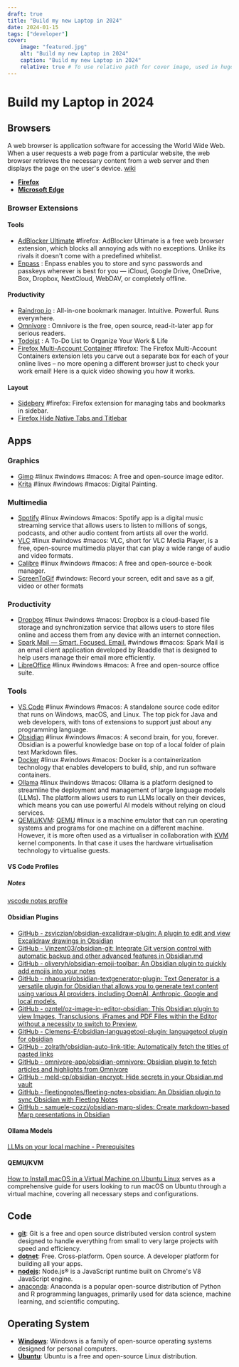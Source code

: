```yaml
---
draft: true
title: "Build my new Laptop in 2024"
date: 2024-01-15
tags: ["developer"]
cover:
    image: "featured.jpg"
    alt: "Build my new Laptop in 2024"
    caption: "Build my new Laptop in 2024"
    relative: true # To use relative path for cover image, used in hugo Page-bundles
---
```

# Build my Laptop in 2024

## Browsers

A web browser is application software for accessing the World Wide Web. When a user requests a web page from a particular website, the web browser retrieves the necessary content from a web server and then displays the page on the user's device. [wiki](https://en.wikipedia.org/wiki/Web_browser)

- **[Firefox](https://www.mozilla.org/en-US/firefox/new/)**
- **[Microsoft Edge](https://microsoftedgewelcome.microsoft.com/en-us/?form=MT002G)**

### Browser Extensions

#### Tools

- [AdBlocker Ultimate](https://adblockultimate.net/) #firefox: AdBlocker Ultimate is a free web browser extension, which blocks all annoying ads with no exceptions. Unlike its rivals it doesn't come with a predefined whitelist.
- [Enpass](https://www.enpass.io/) : Enpass enables you to store and sync passwords and passkeys wherever is best for you — iCloud, Google Drive, OneDrive, Box, Dropbox, NextCloud, WebDAV, or completely offline.

#### Productivity

- [Raindrop.io](https://raindrop.io/) : All-in-one bookmark manager. Intuitive. Powerful. Runs everywhere.
- [Omnivore](https://omnivore.app/)  : Omnivore is the free, open source, read-it-later app for serious readers.
- [Todoist](https://todoist.com/home)  : A To-Do List to Organize Your Work & Life
- [Firefox Multi-Account Container](https://addons.mozilla.org/en-US/firefox/addon/multi-account-containers/) #firefox: The Firefox Multi-Account Containers extension lets you carve out a separate box for each of your online lives – no more opening a different browser just to check your work email! Here is a quick video showing you how it works.

#### Layout

- [Sidebery](https://github.com/mbnuqw/sidebery) #firefox: Firefox extension for managing tabs and bookmarks in sidebar.
- [Firefox Hide Native Tabs and Titlebar](../../../50.archive-articles/2022/Firefox%20Hide%20Native%20Tabs%20and%20Titlebar.md)

## Apps

### Graphics

- [Gimp](https://www.gimp.org/) #linux #windows #macos: A free and open-source image editor.
- [Krita](https://krita.org/en/) #linux #windows #macos: Digital Painting.

### Multimedia

- [Spotify](https://open.spotify.com/) #linux #windows #macos: Spotify app is a digital music streaming service that allows users to listen to millions of songs, podcasts, and other audio content from artists all over the world.
- [VLC](https://www.videolan.org/) #linux #windows #macos: VLC, short for VLC Media Player, is a free, open-source multimedia player that can play a wide range of audio and video formats.
- [Calibre](https://calibre-ebook.com/)  #linux #windows #macos: A free and open-source e-book manager.
- [ScreenToGif](https://www.screentogif.com/) #windows: Record your screen, edit and save as a gif, video or other formats

### Productivity

- [Dropbox](https://www.dropbox.com/) #linux #windows #macos: Dropbox is a cloud-based file storage and synchronization service that allows users to store files online and access them from any device with an internet connection.
- [Spark Mail — Smart. Focused. Email.](https://sparkmailapp.com/)  #windows #macos: Spark Mail is an email client application developed by Readdle that is designed to help users manage their email more efficiently.
- [LibreOffice](https://www.libreoffice.org/)  #linux #windows #macos: A free and open-source office suite.

### Tools

- [VS Code](https://code.visualstudio.com/)  #linux #windows #macos: A standalone source code editor that runs on Windows, macOS, and Linux. The top pick for Java and web developers, with tons of extensions to support just about any programming language.
- [Obsidian](https://obsidian.md/)  #linux #windows #macos: A second brain, for you, forever. Obsidian is a powerful knowledge base on top of a local folder of plain text Markdown files.
- [Docker](https://www.docker.com/)  #linux #windows #macos: Docker is a containerization technology that enables developers to build, ship, and run software containers.
- [Ollama](https://ollama.com/)  #linux #windows #macos: Ollama is a platform designed to streamline the deployment and management of large language models (LLMs). The platform allows users to run LLMs locally on their devices, which means you can use powerful AI models without relying on cloud services.
- [QEMU/KVM](https://ubuntu.com/server/docs/virtualisation-with-qemu): [QEMU](http://wiki.qemu.org/Main_Page)  #linux is a machine emulator that can run operating systems and programs for one machine on a different machine. However, it is more often used as a virtualiser in collaboration with [KVM](https://www.linux-kvm.org/page/Main_Page) kernel components. In that case it uses the hardware virtualisation technology to virtualise guests.

#### VS Code Profiles

##### Notes

[vscode notes profile](../../../30.bookshelf/productivity/notes_workflow/vscode%20notes%20profile.md)

#### Obsidian Plugins

- [GitHub - zsviczian/obsidian-excalidraw-plugin: A plugin to edit and view Excalidraw drawings in Obsidian](https://github.com/zsviczian/obsidian-excalidraw-plugin)
- [GitHub - Vinzent03/obsidian-git: Integrate Git version control with automatic backup and other advanced features in Obsidian.md](https://github.com/Vinzent03/obsidian-git)
- [GitHub - oliveryh/obsidian-emoji-toolbar: An Obsidian plugin to quickly add emojis into your notes](https://github.com/oliveryh/obsidian-emoji-toolbar)
- [GitHub - nhaouari/obsidian-textgenerator-plugin: Text Generator is a versatile plugin for Obsidian that allows you to generate text content using various AI providers, including OpenAI, Anthropic, Google and local models.](https://github.com/nhaouari/obsidian-textgenerator-plugin)
- [GitHub - ozntel/oz-image-in-editor-obsidian: This Obsidian plugin to view Images, Transclusions, iFrames and PDF Files within the Editor without a necessity to switch to Preview.](https://github.com/ozntel/oz-image-in-editor-obsidian)
- [GitHub - Clemens-E/obsidian-languagetool-plugin: languagetool plugin for obsidian](https://github.com/Clemens-E/obsidian-languagetool-plugin)
- [GitHub - zolrath/obsidian-auto-link-title: Automatically fetch the titles of pasted links](https://github.com/zolrath/obsidian-auto-link-title)
- [GitHub - omnivore-app/obsidian-omnivore: Obsidian plugin to fetch articles and highlights from Omnivore](https://github.com/omnivore-app/obsidian-omnivore)
- [GitHub - meld-cp/obsidian-encrypt: Hide secrets in your Obsidian.md vault](https://github.com/meld-cp/obsidian-encrypt)
- [GitHub - fleetingnotes/fleeting-notes-obsidian: An Obsidian plugin to sync Obsidian with Fleeting Notes](https://github.com/fleetingnotes/fleeting-notes-obsidian)
- [GitHub - samuele-cozzi/obsidian-marp-slides: Create markdown-based Marp presentations in Obsidian](https://github.com/samuele-cozzi/obsidian-marp-slides)

#### Ollama Models

[LLMs on your local machine - Prerequisites](../../llm-local/LLMs%20on%20your%20local%20machine%20-%20Prerequisites.md)

#### QEMU/KVM

[How to Install macOS in a Virtual Machine on Ubuntu Linux](../../../50.archive-articles/2024/How%20to%20Install%20macOS%20in%20a%20Virtual%20Machine%20on%20Ubuntu%20Linux.md) serves as a comprehensive guide for users looking to run macOS on Ubuntu through a virtual machine, covering all necessary steps and configurations.

## Code

- **[git](https://git-scm.com/)**: Git is a free and open source distributed version control system designed to handle everything from small to very large projects with speed and efficiency.
- **[dotnet](https://dotnet.microsoft.com/en-us/)**: Free. Cross-platform. Open source. A developer platform for building all your apps.
- **[nodejs](https://nodejs.org/en/)**: Node.js® is a JavaScript runtime built on Chrome's V8 JavaScript engine.
- [anaconda](https://www.anaconda.com/): Anaconda is a popular open-source distribution of Python and R programming languages, primarily used for data science, machine learning, and scientific computing.

## Operating System

- **[Windows](https://www.microsoft.com/en-us/windows/)**: Windows is a family of open-source operating systems designed for personal computers.
- **[Ubuntu](https://www.ubuntu.com/)**: Ubuntu is a free and open-source Linux distribution.
